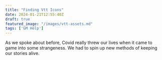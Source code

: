 ```yaml
---
title: "Finding Vtt Icons"
date: 2024-01-21T12:55:40Z
draft: true
featured_image: "/images/vtt-assets.md"
tags: ['GM Help']
---
```


As we spoke about before, Covid really threw our lives when it came to game into some strangeness. We had to spin up new methods of keeping our stories alive.